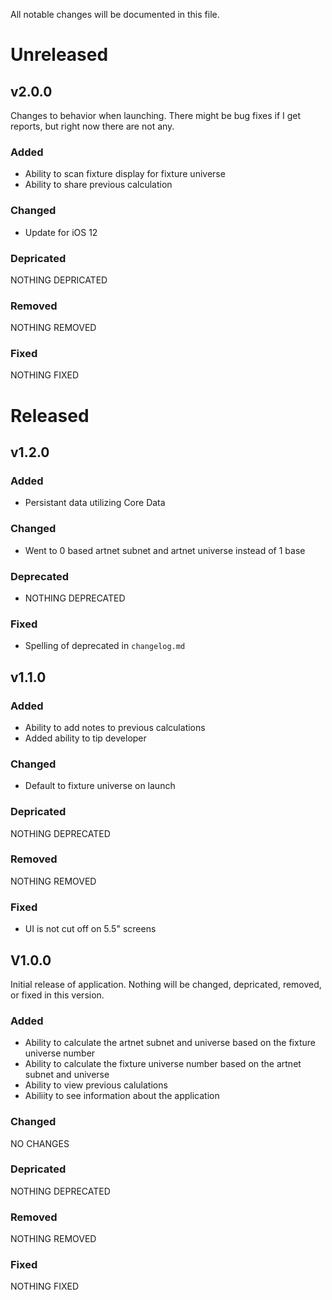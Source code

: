 All notable changes will be documented in this file.

# Unreleased

## v2.0.0

Changes to behavior when launching. There might be bug fixes if I get reports, but right now there are not any.

### Added

- Ability to scan fixture display for fixture universe
- Ability to share previous calculation

### Changed

- Update for iOS 12

### Depricated

NOTHING DEPRICATED

### Removed

NOTHING REMOVED

### Fixed

NOTHING FIXED

# Released

## v1.2.0

### Added

- Persistant data utilizing Core Data

### Changed

- Went to 0 based artnet subnet and artnet universe instead of 1 base

### Deprecated

- NOTHING DEPRECATED

### Fixed

- Spelling of deprecated in `changelog.md`


## v1.1.0

### Added

- Ability to add notes to previous calculations
- Added ability to tip developer

### Changed

- Default to fixture universe on launch

### Depricated

NOTHING DEPRECATED

### Removed

NOTHING REMOVED

### Fixed

- UI is not cut off on 5.5" screens

## V1.0.0

Initial release of application. Nothing will be changed, depricated, removed, or fixed in this version.

### Added

- Ability to calculate the artnet subnet and universe based on the fixture universe number
- Ability to calculate the fixture universe number based on the artnet subnet and universe
- Ability to view previous calulations
- Abiliity to see information about the application

### Changed

NO CHANGES

### Depricated

NOTHING DEPRECATED

### Removed

NOTHING REMOVED

### Fixed

NOTHING FIXED
